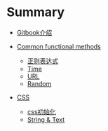 <!-- 
# 概述

### 第一部分

* [第一部分](part1/README.md)
    * [Writing很牛](part1/README.md#writing)
    * [GitBook很牛](part1/README.md#gitbook)
* [第二部分](part2/README.md)
    * [我们喜欢社交网络](part2/README.md#feedback)
    * [更好的写作工具](part2/README.md#tools)
 -->
# Summary

* [Gitbook介绍](README.md)

* [Common functional methods](functional/README.md)
    * [正则表达式](functional/regular.md)
    * [Time](functional/time.md)
    * [URL](functional/url.md)
    * [Random](functional/random.md)

* [CSS](cssAsset/README.md)
    * [css初始化](cssAsset/reset.md)
    * [String & Text](cssAsset/str.md)

